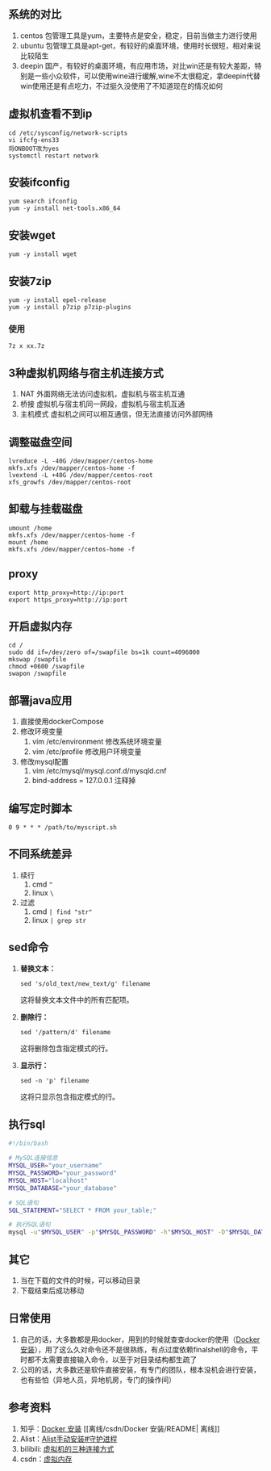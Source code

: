 ## 系统的对比
1. centos 包管理工具是yum，主要特点是安全，稳定，目前当做主力进行使用
2. ubuntu 包管理工具是apt-get，有较好的桌面环境，使用时长很短，相对来说比较陌生
3. deepin 国产，有较好的桌面环境，有应用市场，对比win还是有较大差距，特别是一些小众软件，可以使用wine进行缓解,wine不太很稳定，拿deepin代替win使用还是有点吃力，不过挺久没使用了不知道现在的情况如何

## 虚拟机查看不到ip
```
cd /etc/sysconfig/network-scripts
vi ifcfg-ens33
将ONBOOT改为yes
systemctl restart network
```

## 安装ifconfig
```
yum search ifconfig
yum -y install net-tools.x86_64
```

## 安装wget
```
yum -y install wget
```

## 安装7zip
```
yum -y install epel-release
yum -y install p7zip p7zip-plugins
```
### 使用
```
7z x xx.7z
```

##  3种虚拟机网络与宿主机连接方式
1. NAT 外面网络无法访问虚拟机，虚拟机与宿主机互通
2. 桥接 虚拟机与宿主机同一网段，虚拟机与宿主机互通
3. 主机模式 虚拟机之间可以相互通信，但无法直接访问外部网络

## 调整磁盘空间
```
lvreduce -L -40G /dev/mapper/centos-home
mkfs.xfs /dev/mapper/centos-home -f
lvextend -L +40G /dev/mapper/centos-root
xfs_growfs /dev/mapper/centos-root
```

## 卸载与挂载磁盘
```
umount /home
mkfs.xfs /dev/mapper/centos-home -f
mount /home
mkfs.xfs /dev/mapper/centos-home -f
```

## proxy
```
export http_proxy=http://ip:port
export https_proxy=http://ip:port
```

## 开启虚拟内存
```
cd /
sudo dd if=/dev/zero of=/swapfile bs=1k count=4096000
mkswap /swapfile
chmod +0600 /swapfile
swapon /swapfile
```

## 部署java应用
1. 直接使用dockerCompose
2. 修改环境变量
    1. vim /etc/environment 修改系统环境变量
    2. vim /etc/profile 修改用户环境变量
3. 修改mysql配置
    1. vim /etc/mysql/mysql.conf.d/mysqld.cnf
    2. bind-address = 127.0.0.1 注释掉

## 编写定时脚本
   ```
   0 9 * * * /path/to/myscript.sh
   ```

## 不同系统差异
1. 续行
    1. cmd `^`
    2. linux `\`
2. 过滤
    1. cmd `| find "str"`
    2. linux `| grep str`

## sed命令
1. **替换文本：**
   ```
   sed 's/old_text/new_text/g' filename
   ```
   这将替换文本文件中的所有匹配项。

2. **删除行：**
   ```
   sed '/pattern/d' filename
   ```
   这将删除包含指定模式的行。

3. **显示行：**
   ```
   sed -n 'p' filename
   ```
   这将只显示包含指定模式的行。


## 执行sql
   ```bash
   #!/bin/bash
   
   # MySQL连接信息
   MYSQL_USER="your_username"
   MYSQL_PASSWORD="your_password"
   MYSQL_HOST="localhost"
   MYSQL_DATABASE="your_database"
   
   # SQL语句
   SQL_STATEMENT="SELECT * FROM your_table;"
   
   # 执行SQL语句
   mysql -u"$MYSQL_USER" -p"$MYSQL_PASSWORD" -h"$MYSQL_HOST" -D"$MYSQL_DATABASE" -e"$SQL_STATEMENT"
   ```

## 其它
1. 当在下载的文件的时候，可以移动目录
2. 下载结束后成功移动

## 日常使用
1. 自己的话，大多数都是用docker，用到的时候就查查docker的使用（[Docker 安装](https://blog.csdn.net/BThinker/article/details/123358697)），用了这么久对命令还不是很熟练，有点过度依赖finalshell的命令，平时都不太需要直接输入命令，以至于对目录结构都生疏了
2. 公司的话，大多数还是软件直接安装，有专门的团队，根本没机会进行安装，也有些怕（异地人员，异地机房，专门的操作间）

## 参考资料
1. 知乎：[Docker 安装](https://blog.csdn.net/BThinker/article/details/123358697) [[离线/csdn/Docker 安装/README| 离线]]
2. Alist：[Alist手动安装#守护进程](https://alist.nn.ci/zh/guide/install/manual.html#%E5%AE%88%E6%8A%A4%E8%BF%9B%E7%A8%8B) 
3. bilibili: [虚拟机的三种连接方式](https://www.bilibili.com/video/BV1NU4y1E7n3)
4. csdn：[虚拟内存](https://blog.csdn.net/qq_29856169/article/details/115430525)
